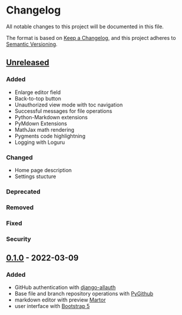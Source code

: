 # Changelog
All notable changes to this project will be documented in this file.

The format is based on [Keep a Changelog](https://keepachangelog.com/en/1.0.0/),
and this project adheres to [Semantic Versioning](https://semver.org/spec/v2.0.0.html).

## [Unreleased]
### Added
- Enlarge editor field
- Back-to-top button
- Unauthorized view mode with toc navigation
- Successful messages for file operations
- Python-Markdown extensions
- PyMdown Extensions
- MathJax math rendering
- Pygments code highlightning
- Logging with Loguru
 
### Changed
- Home page description
- Settings stucture

### Deprecated

### Removed

### Fixed

### Security

## [0.1.0] - 2022-03-09
### Added
- GitHub authentication with [django-allauth](https://github.com/pennersr/django-allauth) 
- Base file and branch repository operations with [PyGithub](https://github.com/PyGithub/PyGithub)
- markdown editor with preview [Martor](https://github.com/agusmakmun/django-markdown-editor)
- user interface with [Bootstrap 5](https://getbootstrap.com)

[Unreleased]: https://github.com/roman-yatsenko/MarkHub/compare/v0.1.0...HEAD
[0.1.0]: https://github.com/roman-yatsenko/MarkHub/releases/tag/v0.1.0
